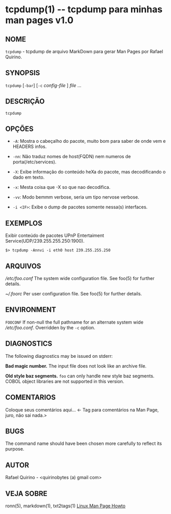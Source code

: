 tcpdump(1) -- tcpdump para minhas man pages v1.0
===============================================

NOME
----

`tcpdump` - tcpdump de arquivo MarkDown para gerar Man Pages por Rafael Quirino.

SYNOPSIS
--------

`tcpdump` [`-bar`] [`-c` *config-file* ] *file* ...

DESCRIÇÃO
---------

`tcpdump` 

OPÇÕES
------

* `-A`:
  Mostra o cabeçalho do pacote, muito bom para saber de onde vem e HEADERS infos.

* `-nn`:
  Não traduz nomes de host(FQDN) nem numeros de porta(/etc/services).

* `-X`:
  Exibe informação do conteúdo heXa do pacote, mas decodificando o dado em texto.

* `-x`:
  Mesta coisa que -X so que nao decodifica.

* `-vv`:
  Modo bemmm verbose, seria um tipo nervose verbose.

* `-i <IF>`:
  Exibe o dump de pacotes somente nessa(s) interfaces.

EXEMPLOS
--------

Exibir conteúdo de pacotes UPnP Entertaiment Service(UDP/239.255.255.250:1900).

   `$> tcpdump -Annvi -i eth0 host 239.255.255.250`


ARQUIVOS
--------


*/etc/foo.conf*
  The system wide configuration file. See foo(5) for further details.

*~/.foorc*
  Per user configuration file. See foo(5) for further details.

ENVIRONMENT
-----------

`FOOCONF`
  If non-null the full pathname for an alternate system wide */etc/foo.conf*.
  Overridden by the `-c` option.

DIAGNOSTICS
-----------

The following diagnostics may be issued on stderr:

**Bad magic number.**
  The input file does not look like an archive file.

**Old style baz segments.**
  `foo` can only handle new style baz segments. COBOL object libraries are not
  supported in this version.

COMENTARIOS
-----------

Coloque seus comentários aqui...
<- Tag para comentários na Man Page, juro, não sai nada.>

BUGS
----

The command name should have been chosen more carefully to reflect its
purpose.

AUTOR
-----

Rafael Quirino - <quirinobytes (a) gmail com>

VEJA SOBRE
----------

ronn(5), markdown(1), txt2tags(1) [Linux Man Page Howto](
http://www.schweikhardt.net/man_page_howto.html)
